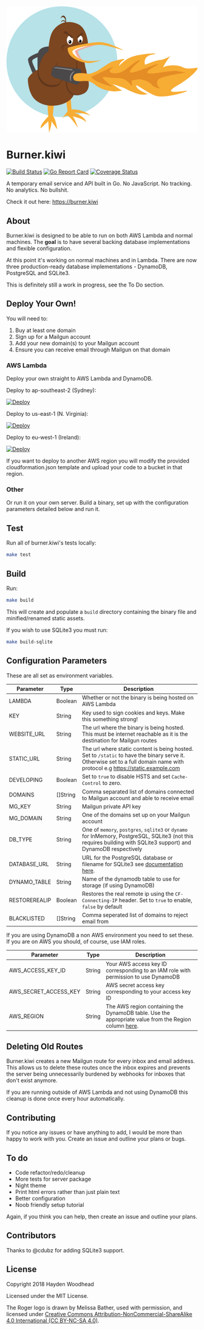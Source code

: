 ![Roger the pyro kiwi](roger.png?raw=true "Meet Roger. They pyromaniac Kiwi.")

# Burner.kiwi
[![Build Status](https://travis-ci.org/haydenwoodhead/burner.kiwi.svg?branch=master)](https://travis-ci.org/haydenwoodhead/burner.kiwi) [![Go Report Card](https://goreportcard.com/badge/github.com/haydenwoodhead/burner.kiwi)](https://goreportcard.com/report/github.com/haydenwoodhead/burner.kiwi) [![Coverage Status](https://coveralls.io/repos/github/haydenwoodhead/burner.kiwi/badge.svg)](https://coveralls.io/github/haydenwoodhead/burner.kiwi)

A temporary email service and API built in Go. No JavaScript. No tracking. No analytics. No bullshit.

Check it out here: https://burner.kiwi

## About

Burner.kiwi is designed to be able to run on both AWS Lambda and normal machines. The __goal__ is to have several backing 
database implementations and flexible configuration.

At this point it's working on normal machines and in Lambda. There are now three production-ready database implementations - DynamoDB, PostgreSQL and SQLite3.

This is definitely still a work in progress, see the To Do section.

## Deploy Your Own!

You will need to:
1. Buy at least one domain
2. Sign up for a Mailgun account
3. Add your new domain(s) to your Mailgun account
4. Ensure you can receive email through Mailgun on that domain

### AWS Lambda

Deploy your own straight to AWS Lambda and DynamoDB. 

Deploy to ap-southeast-2 (Sydney):

[![Deploy](https://s3.amazonaws.com/cloudformation-examples/cloudformation-launch-stack.png)](https://console.aws.amazon.com/cloudformation/home?region=ap-southeast-2#/stacks/new?stackName=burnerkiwi&templateURL=https://s3-ap-southeast-2.amazonaws.com/burner-kiwi-ap-southeast-2/cloudformation.json)

Deploy to us-east-1 (N. Virginia):

[![Deploy](https://s3.amazonaws.com/cloudformation-examples/cloudformation-launch-stack.png)](https://console.aws.amazon.com/cloudformation/home?region=us-east-1#/stacks/new?stackName=burnerkiwi&templateURL=https://s3.amazonaws.com/burner-kiwi-us-east-1/cloudformation.json)

Deploy to eu-west-1 (Ireland):

[![Deploy](https://s3.amazonaws.com/cloudformation-examples/cloudformation-launch-stack.png)](https://console.aws.amazon.com/cloudformation/home?region=eu-west-1#/stacks/new?stackName=burnerkiwi&templateURL=https://s3-eu-west-1.amazonaws.com/burner-kiwi-eu-west-1/cloudformation.json)

If you want to deploy to another AWS region you will modify the provided cloudformation.json template and upload your code to a bucket in that region.

### Other

Or run it on your own server. Build a binary, set up with the configuration parameters detailed below and run it.

## Test

Run all of burner.kiwi's tests locally:

```bash
make test
```

## Build

Run:

```bash
make build
```
This will create and populate a `build` directory containing the binary file and minified/renamed static assets.

If you wish to use SQLite3 you must run:

```bash
make build-sqlite
```

## Configuration Parameters

These are all set as environment variables.

Parameter | Type | Description
----------|------|-------------
LAMBDA | Boolean | Whether or not the binary is being hosted on AWS Lambda
KEY | String | Key used to sign cookies and keys. Make this something strong!
WEBSITE_URL | String | The url where the binary is being hosted. This must be internet reachable as it is the destination for Mailgun routes
STATIC_URL | String | The url where static content is being hosted. Set to `/static` to have the binary serve it. Otherwise set to a full domain name with protocol e.g https://static.example.com
DEVELOPING | Boolean | Set to `true` to disable HSTS and set `Cache-Control` to zero. 
DOMAINS | []String | Comma separated list of domains connected to Mailgun account and able to receive email
MG_KEY | String | Mailgun private API key
MG_DOMAIN | String | One of the domains set up on your Mailgun account
DB_TYPE | String | One of `memory`, `postgres`, `sqlite3` or `dynamo` for InMemory, PostgreSQL, SQLite3 (not this requires building with SQLite3 support) and DynamoDB respectively 
DATABASE_URL | String | URL for the PostgreSQL database or filename for SQLite3 see [documentation here](https://github.com/mattn/go-sqlite3#dsn-examples).
DYNAMO_TABLE | String | Name of the dynamodb table to use for storage (if using DynamoDB)
RESTOREREALIP | Boolean | Restores the real remote ip using the `CF-Connecting-IP` header. Set to `true` to enable, `false` by default
BLACKLISTED | []String | Comma seperated list of domains to reject email from

If you are using DynamoDB a non AWS environment you need to set these. If you are on AWS you should, of course, use IAM roles.

Parameter | Type | Description
----------|------|-------------
AWS_ACCESS_KEY_ID | String | Your AWS access key ID corresponding to an IAM role with permission to use DynamoDB
AWS_SECRET_ACCESS_KEY | String | AWS secret access key corresponding to your access key ID
AWS_REGION | String | The AWS region containing the DynamoDB table. Use the appropriate value from the Region column [here](https://docs.aws.amazon.com/general/latest/gr/rande.html#ddb_region).

## Deleting Old Routes

Burner.kiwi creates a new Mailgun route for every inbox and email address. This allows us to delete these routes once the
inbox expires and prevents the server being unnecessarily burdened by webhooks for inboxes that don't exist anymore. 

If you are running outside of AWS Lambda and not using DynamoDB this cleanup is done once every hour automatically.

## Contributing

If you notice any issues or have anything to add, I would be more than happy to work with you. 
Create an issue and outline your plans or bugs.

## To do

* Code refactor/redo/cleanup
* More tests for server package
* Night theme
* Print html errors rather than just plain text
* Better configuration
* Noob friendly setup tutorial

Again, if you think you can help, then create an issue and outline your plans.

## Contributors

Thanks to @cdubz for adding SQLite3 support.

## License

Copyright 2018 Hayden Woodhead

Licensed under the MIT License. 

The Roger logo is drawn by Melissa Bather, used with permission, and licensed under 
[Creative Commons Attribution-NonCommercial-ShareAlike 4.0 International (CC BY-NC-SA 4.0)](https://creativecommons.org/licenses/by-nc-sa/4.0/).